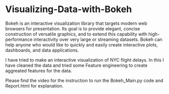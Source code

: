 # Visualizing-Data-with-Bokeh
Bokeh is an interactive visualization library that targets modern web browsers for presentation. Its goal is to provide elegant, concise construction of versatile graphics, and to extend this capability with high-performance interactivity over very large or streaming datasets. Bokeh can help anyone who would like to quickly and easily create interactive plots, dashboards, and data applications.

I have tried to make an interactive visualization of NYC flight delays. In this I have cleaned the data and tried  some Feature engineering to create aggreated features for the data.

Please find the video for the instruction to run the Bokeh_Main.py code and Report.html for explanation.
